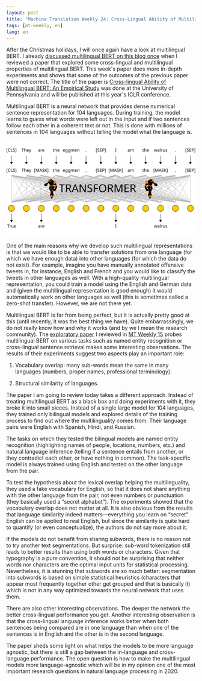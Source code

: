 ```yaml
---
layout: post
title: "Machine Translation Weekly 24: Cross-Lingual Ability of Multilingual BERT"
tags: [mt-weekly, en]
lang: en
---
```


After the Christmas holidays, I will once again have a look at multilingual
BERT. I already [discussed multilingual BERT on this blog
once](/2019/10/18/MT-Weekly-Multilingual-BERT.html) when I reviewed a paper
that explored some cross-lingual and multilingual properties of multilingual
BERT. This week's paper does more in-depth experiments and shows that some of
the outcomes of the previous paper were not correct. The title of the paper is
[Cross-lingual Ability of Multilingual BERT: An Empirical
Study](https://arxiv.org/pdf/1912.07840.pdf) was done at the University of
Pennsylvania and will be published at this year's ICLR conference.

Multilingual BERT is a neural network that provides dense numerical sentence
representation for 104 languages. During training, the model learns to guess
what words were left out in the input and if two sentences follow each other in
a coherent text or not. This is done with millions of sentences in 104
languages without telling the model what the language is.

![Training BERT](/assets/bert.svg)

One of the main reasons why we develop such multilingual representations is
that we would like to be able to transfer solutions from one language (for
which we have enough data) into other languages (for which the data do not
exist). For example, imagine you have manually annotated offensive tweets in,
for instance, English and French and you would like to classify the tweets in
other languages as well. With a high-quality multilingual representation,
you could train a model using the English and German data and (given the
multilingual representation is good enough) it would automatically work on
other languages as well (this is sometimes called a zero-shot transfer).
However, we are not there yet.

Multilingual BERT is far from being perfect, but it is actually pretty good at
this (until recently, it was the best thing we have). Quite embarrassingly, we
do not really know how and why it works (and by we I mean the research
community). The [exploratory
paper](https://www.aclweb.org/anthology/P19-1493/) I reviewed in [MT Weekly
15](/2019/10/18/MT-Weekly-Multilingual-BERT.html) probes multilingual BERT
on various tasks such as named entity recognition or cross-lingual sentence
retrieval makes some interesting observations. The results of their
experiments suggest two aspects play an important role:

1. Vocabulary overlap: many sub-words mean the same in many languages (numbers,
   proper names, professional terminology).

2. Structural similarity of languages.

The paper I am going to review today takes a different approach. Instead of
treating multilingual BERT as a black box and doing experiments with it, they
broke it into small pieces. Instead of a single large model for 104 languages,
they trained only bilingual models and explored details of the training process
to find out where the multilinguality comes from. Their language pairs were
English with Spanish, Hindi, and Russian.

The tasks on which they tested the bilingual models are named entity
recognition (highlighting names of people, locations, numbers, etc.) and
natural language inference (telling if a sentence entails from another, or they
contradict each other, or have nothing in common). The task-specific model is
always trained using English and tested on the other language from the pair.

To test the hypothesis about the lexical overlap helping the multilinguality,
they used a fake vocabulary for English, so that it does not share anything
with the other language from the pair, not even numbers or punctuation (they
basically used a “secret alphabet”). The experiments showed that the vocabulary
overlap does not matter at all. It is also obvious from the results that
language similarity indeed matters—everything you learn on  “secret” English
can be applied to real English, but since the similarity is quite hard to
quantify (or even conceptualize), the authors do not say more about it.

If the models do not benefit from sharing subwords, there is no reason not to
try another text segmentations. But surprise: sub-word tokenization still leads
to better results than using both words or characters. Given that typography is
a pure convention, it should not be surprising that neither words nor
characters are the optimal input units for statistical processing.
Nevertheless, it is stunning that subwords are so much better: segmentation
into subwords is based on simple statistical heuristics (characters that appear
most frequently together other get grouped and that is basically it) which is
not in any way optimized towards the neural network that uses them.

There are also other interesting observations. The deeper the network the
better cross-lingual performance you get. Another interesting observation is
that the cross-lingual language inference works better when both sentences
being compared are in one language than when one of the sentences is in English
and the other is in the second language.

The paper sheds some light on what helps the models to be more language
agnostic, but there is still a gap between the in-language and cross-language
performance. The open question is how to make the multilingual models more
language-agnostic which will be in my opinion one of the most important
research questions in natural language processing in 2020.
